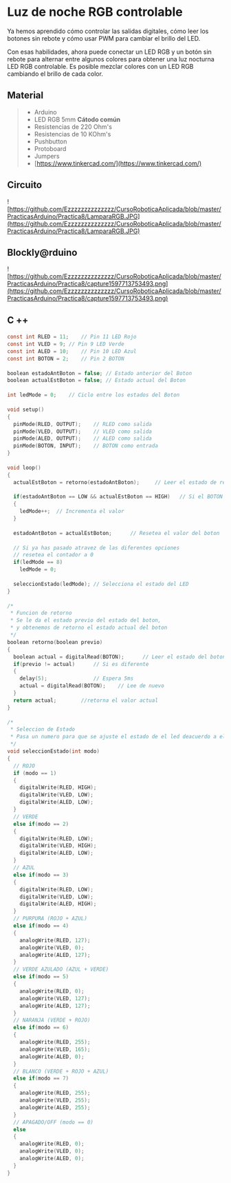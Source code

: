 # Luz de noche RGB controlable

Ya hemos aprendido cómo controlar las salidas digitales, cómo leer los botones sin rebote y cómo usar PWM para cambiar el brillo del LED. 

Con esas habilidades, ahora puede conectar un LED RGB y un botón sin rebote para alternar entre algunos colores para obtener una luz nocturna LED RGB controlable. Es posible mezclar colores con un LED RGB cambiando el brillo de cada color. 

## Material 
> - Arduino
> - LED RGB 5mm **Cátodo común**
> - Resistencias de 220 Ohm's
> - Resistencias de 10 KOhm's
> - Pushbutton 
> - Protoboard
> - Jumpers
> - [https://www.tinkercad.com/](https://www.tinkercad.com/)

## Circuito
![https://github.com/Ezzzzzzzzzzzzzz/CursoRoboticaAplicada/blob/master/PracticasArduino/Practica8/LamparaRGB.JPG](https://github.com/Ezzzzzzzzzzzzzz/CursoRoboticaAplicada/blob/master/PracticasArduino/Practica8/LamparaRGB.JPG)

## Blockly@rduino
![https://github.com/Ezzzzzzzzzzzzzz/CursoRoboticaAplicada/blob/master/PracticasArduino/Practica8/capture1597713753493.png](https://github.com/Ezzzzzzzzzzzzzz/CursoRoboticaAplicada/blob/master/PracticasArduino/Practica8/capture1597713753493.png)


## C ++
```c
const int RLED = 11;	// Pin 11 LED Rojo
const int VLED = 9;	// Pin 9 LED Verde
const int ALED = 10;	// Pin 10 LED Azul
const int BOTON = 2;	// Pin 2 BOTON 

boolean estadoAntBoton = false;	// Estado anterior del Boton  
boolean actualEstBoton = false;	// Estado actual del Boton 

int ledMode = 0;	// Ciclo entre los estados del Boton

void setup()
{
  pinMode(RLED, OUTPUT);	// RLED como salida
  pinMode(VLED, OUTPUT); 	// VLED como salida
  pinMode(ALED, OUTPUT); 	// ALED como salida
  pinMode(BOTON, INPUT); 	// BOTON como entrada
}

void loop()
{
  actualEstBoton = retorno(estadoAntBoton);		// Leer el estado de retorno 
  
  if(estadoAntBoton == LOW && actualEstBoton == HIGH)	// Si el BOTON es presionado
  {
    ledMode++;	// Incrementa el valor 
  }
  
  estadoAntBoton = actualEstBoton;		// Resetea el valor del boton 
  
  // Si ya has pasado atravez de las diferentes opciones 
  // resetea el contador a 0
  if(ledMode == 8)
    ledMode = 0;
  
  seleccionEstado(ledMode);	// Selecciona el estado del LED
} 

/*
 * Funcion de retorno
 * Se le da el estado previo del estado del boton,
 * y obtenemos de retorno el estado actual del boton 
 */
boolean retorno(boolean previo)
{
  boolean actual = digitalRead(BOTON);		// Leer el estado del boton 
  if(previo != actual)		// Si es diferente
  {
    delay(5);				// Espera 5ms
    actual = digitalRead(BOTON);	// Lee de nuevo
  }
  return actual;		//retorna el valor actual
}

/*
 * Seleccion de Estado
 * Pasa un numero para que se ajuste el estado de el led deacuerdo a el
 */
void seleccionEstado(int modo)
{
  // ROJO
  if (modo == 1)
  {
    digitalWrite(RLED, HIGH);
    digitalWrite(VLED, LOW);
    digitalWrite(ALED, LOW);
  }
  // VERDE
  else if(modo == 2)
  {
    digitalWrite(RLED, LOW);
    digitalWrite(VLED, HIGH);
    digitalWrite(ALED, LOW);
  }
  // AZUL
  else if(modo == 3)
  {
    digitalWrite(RLED, LOW);
    digitalWrite(VLED, LOW);
    digitalWrite(ALED, HIGH);
  }
  // PURPURA (ROJO + AZUL)
  else if(modo == 4)
  {
    analogWrite(RLED, 127);
    analogWrite(VLED, 0);
    analogWrite(ALED, 127);
  }
  // VERDE AZULADO (AZUL + VERDE)
  else if(modo == 5)
  {
    analogWrite(RLED, 0);
    analogWrite(VLED, 127);
    analogWrite(ALED, 127);
  }
  // NARANJA (VERDE + ROJO)
  else if(modo == 6)
  {
    analogWrite(RLED, 255);
    analogWrite(VLED, 165);
    analogWrite(ALED, 0);
  }
  // BLANCO (VERDE + ROJO + AZUL)
  else if(modo == 7)
  {
    analogWrite(RLED, 255);
    analogWrite(VLED, 255);
    analogWrite(ALED, 255);
  }
  // APAGADO/OFF (modo == 0)
  else
  {
    analogWrite(RLED, 0);
    analogWrite(VLED, 0);
    analogWrite(ALED, 0);
  }
}
  
```

<!--stackedit_data:
eyJoaXN0b3J5IjpbMTk5NTE3Mjc5MSwtOTc5Mzk2NDMzLDE1MT
I2NDg5MDMsMTU5OTMyMzk3MCw1NDgwMzQ0MTddfQ==
-->